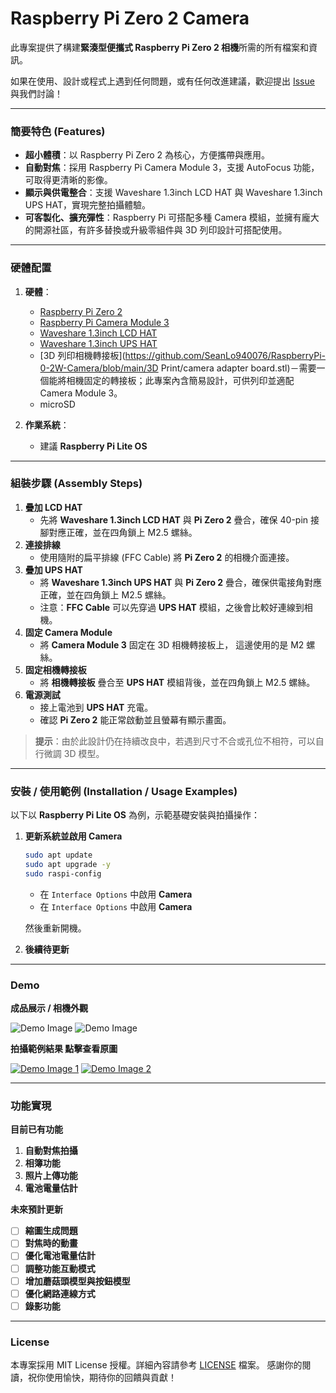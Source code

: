 
# Raspberry Pi Zero 2 Camera

此專案提供了構建**緊湊型便攜式 Raspberry Pi Zero 2 相機**所需的所有檔案和資訊。

如果在使用、設計或程式上遇到任何問題，或有任何改進建議，歡迎提出 [Issue](../../issues) 與我們討論！

---

### 簡要特色 (Features)

- **超小體積**：以 Raspberry Pi Zero 2 為核心，方便攜帶與應用。
- **自動對焦**：採用 Raspberry Pi Camera Module 3，支援 AutoFocus 功能，可取得更清晰的影像。
- **顯示與供電整合**：支援 Waveshare 1.3inch LCD HAT 與 Waveshare 1.3inch UPS HAT，實現完整拍攝體驗。
- **可客製化、擴充彈性**：Raspberry Pi 可搭配多種 Camera 模組，並擁有龐大的開源社區，有許多替換或升級零組件與 3D 列印設計可搭配使用。
---

### 硬體配置
1. **硬體**：
   - [Raspberry Pi Zero 2](https://www.raspberrypi.com/products/raspberry-pi-zero-2-w/)
   - [Raspberry Pi Camera Module 3](https://www.raspberrypi.com/products/camera-module-3/)
   - [Waveshare 1.3inch LCD HAT](https://www.waveshare.com/wiki/1.3inch_LCD_HAT)
   - [Waveshare 1.3inch UPS HAT](https://www.waveshare.com/wiki/UPS_HAT_(C))
   - [3D 列印相機轉接板](https://github.com/SeanLo940076/RaspberryPi-0-2W-Camera/blob/main/3D Print/camera adapter board.stl)－需要一個能將相機固定的轉接板；此專案內含簡易設計，可供列印並適配 Camera Module 3。
   - microSD

2. **作業系統**：
   - 建議 **Raspberry Pi Lite OS**

---

### 組裝步驟 (Assembly Steps)

1. **疊加 LCD HAT**
   - 先將 **Waveshare 1.3inch LCD HAT** 與 **Pi Zero 2** 疊合，確保 40-pin 接腳對應正確，並在四角鎖上 M2.5 螺絲。  
2. **連接排線**  
   - 使用隨附的扁平排線 (FFC Cable) 將 **Pi Zero 2** 的相機介面連接。
3. **疊加 UPS HAT**  
   - 將 **Waveshare 1.3inch UPS HAT** 與 **Pi Zero 2** 疊合，確保供電接角對應正確，並在四角鎖上 M2.5 螺絲。
   - 注意：**FFC Cable** 可以先穿過 **UPS HAT** 模組，之後會比較好連線到相機。
4. **固定 Camera Module**
   - 將 **Camera Module 3** 固定在 3D 相機轉接板上， 這邊使用的是 M2 螺絲。
5. **固定相機轉接板** 
   - 將 **相機轉接板** 疊合至 **UPS HAT** 模組背後，並在四角鎖上 M2.5 螺絲。
5. **電源測試**  
   - 接上電池到 **UPS HAT** 充電。  
   - 確認 **Pi Zero 2** 能正常啟動並且螢幕有顯示畫面。

> **提示**：由於此設計仍在持續改良中，若遇到尺寸不合或孔位不相符，可以自行微調 3D 模型。

---

### 安裝 / 使用範例 (Installation / Usage Examples)

以下以 **Raspberry Pi Lite OS** 為例，示範基礎安裝與拍攝操作：

1. **更新系統並啟用 Camera**
   ```bash
   sudo apt update
   sudo apt upgrade -y
   sudo raspi-config
   ```
   - 在 `Interface Options` 中啟用 **Camera**
   - 在 `Interface Options` 中啟用 **Camera**
   
   然後重新開機。

2. **後續待更新**

---

### Demo

**成品展示 / 相機外觀**

![Demo Image](https://github.com/SeanLo940076/RaspberryPi-0-2W-Camera/blob/main/Demo/Camera1.jpg)
![Demo Image](https://github.com/SeanLo940076/RaspberryPi-0-2W-Camera/blob/main/Demo/Camera2.jpg)

**拍攝範例結果 點擊查看原圖**

[![Demo Image 1](https://github.com/SeanLo940076/RaspberryPi-0-2W-Camera/blob/main/Demo/Photo1_thumbnail.jpg)](https://github.com/SeanLo940076/RaspberryPi-0-2W-Camera/blob/main/Demo/Photo1.jpg)
[![Demo Image 2](https://github.com/SeanLo940076/RaspberryPi-0-2W-Camera/blob/main/Demo/Photo2_thumbnail.jpg)](https://github.com/SeanLo940076/RaspberryPi-0-2W-Camera/blob/main/Demo/Photo2.jpg)

---

### 功能實現

**目前已有功能**
1. **自動對焦拍攝**
2. **相簿功能**
3. **照片上傳功能**
4. **電池電量估計**

**未來預計更新**

- [ ] **縮圖生成問題**
- [ ] **對焦時的動畫**
- [ ] **優化電池電量估計**
- [ ] **調整功能互動模式**
- [ ] **增加蘑菇頭模型與按鈕模型**
- [ ] **優化網路連線方式**
- [ ] **錄影功能**

---

### License

本專案採用 MIT License 授權。詳細內容請參考 [LICENSE](LICENSE) 檔案。
感謝你的閱讀，祝你使用愉快，期待你的回饋與貢獻！